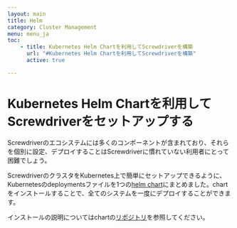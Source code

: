 ```yaml
---
layout: main
title: Helm
category: Cluster Management
menu: menu_ja
toc:
    - title: Kubernetes Helm Chartを利用してScrewdriverを構築
      url: "#Kubernetes Helm Chartを利用してScrewdriverを構築"
      active: true

---
```

# Kubernetes Helm Chartを利用してScrewdriverをセットアップする
Screwdriverのエコシステムには多くのコンポーネントが含まれており、それらを個別に設定、デプロイすることはScrewdriverに慣れていない利用者にとって困難でしょう。

ScrewdriverのクラスタをKubernetes上で簡単にセットアップできるように、Kubernetesのdeploymentsファイルを1つの[helm chart](https://github.com/screwdriver-cd/screwdriver-chart)にまとめました。chartをインストールすることで、全てのシステムを一度にデプロイすることができます。

インストールの説明についてはchartの[リポジトリ](https://github.com/screwdriver-cd/screwdriver-chart)を参照してください。
